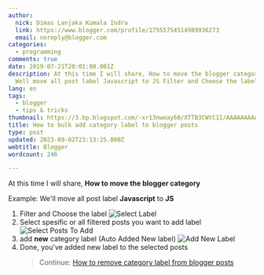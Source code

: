 ```yaml
---
author:
  nick: Dimas Lanjaka Kumala Indra
  link: https://www.blogger.com/profile/17555754514989936273
  email: noreply@blogger.com
categories:
  - programming
comments: true
date: 2019-07-21T20:01:00.001Z
description: At this time I will share, How to move the blogger categoryExample
  Well move all post label Javascript to JS Filter and Choose the label
lang: en
tags:
  - blogger
  - tips & tricks
thumbnail: https://3.bp.blogspot.com/-xr13nwoay60/XTTB3CWtC1I/AAAAAAAAAcE/nrHcc8rWjm8kit-VSE7gcqimjMOreeUHgCLcBGAs/s1600/Screenshot_2.png
title: How to bulk add category label to blogger posts
type: post
updated: 2023-09-02T23:13:25.000Z
webtitle: Blogger
wordcount: 246

---
```


At this time I will share, **How to move the blogger category**  

Example: We'll move all post label **Javascript** to **JS**

1.  Filter and Choose the label ![Select Label](https://3.bp.blogspot.com/-xr13nwoay60/XTTB3CWtC1I/AAAAAAAAAcE/nrHcc8rWjm8kit-VSE7gcqimjMOreeUHgCLcBGAs/s1600/Screenshot_2.png)
2.  Select spesific or all filtered posts you want to add label ![Select Posts To Add](https://3.bp.blogspot.com/-bQLv54teFnA/XTTC5FSECfI/AAAAAAAAAcc/sKqFaDMJZeQa2Ls3XUv1iDpGuWRl05eiQCLcBGAs/s1600/Screenshot_3.png)
3.  add **new** category label (Auto Added New label) ![Add New Label](https://3.bp.blogspot.com/-ItAVFqVRmzI/XTTAae-vmrI/AAAAAAAAAb4/zwl3PYBJ-Ikm74EPR2clQt1Awxzkea81gCLcBGAs/s1600/Screenshot_1.png)
4.  Done, you've added new label to the selected posts
    > Continue: [How to remove category label from blogger posts](../../2019/07/how-to-bulk-delete-label-from-blogger.md)